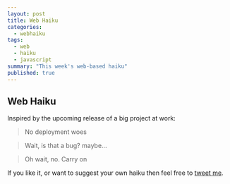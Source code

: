 ```yaml
---
layout: post
title: Web Haiku
categories: 
  - webhaiku
tags: 
  - web
  - haiku
  - javascript
summary: "This week's web-based haiku"
published: true
---
```


## Web Haiku

Inspired by the upcoming release of a big project at work:

> No deployment woes

> Wait, is that a bug? maybe...

> Oh wait, no. Carry on


If you like it, or want to suggest your own haiku then feel free to [tweet me](http://twitter.com/timdouglas).
